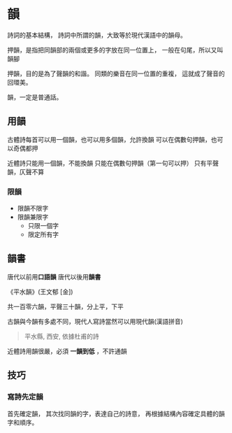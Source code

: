 # 韻
詩詞的基本結構，
詩詞中所謂的韻，大致等於現代漢語中的韻母。

押韻，是指把同韻部的兩個或更多的字放在同一位置上，
一般在句尾，所以又叫韻腳

押韻，目的是為了聲韻的和諧。
同類的樂音在同一位置的重複，
這就成了聲音的回環美。

韻，一定是普通話。

## 用韻

古體詩每首可以用一個韻，也可以用多個韻，允許換韻
可以在偶數句押韻，也可以奇偶都押

近體詩只能用一個韻，不能換韻
只能在偶數句押韻（第一句可以押）
只有平聲韻，仄聲不算

### 限韻
- 限韻不限字
- 限韻兼限字
    - 只限一個字
    - 限定所有字

## 韻書
唐代以前用**口語韻**
唐代以後用**韻書**

《平水韻》(王文郁 \[金\])

共一百零六韻，平聲三十韻，分上平，下平

古韻與今韻有多處不同，現代人寫詩當然可以用現代韻(漢語拼音)

> 平水縣, 西安, 依據杜甫的詩

近體詩用韻很嚴，必須 **一韻到低** ，不許通韻

## 技巧
### 寫詩先定韻
首先確定韻，
其次找同韻的字，表達自己的詩意，
再根據結構內容確定具體的韻字和順序。

